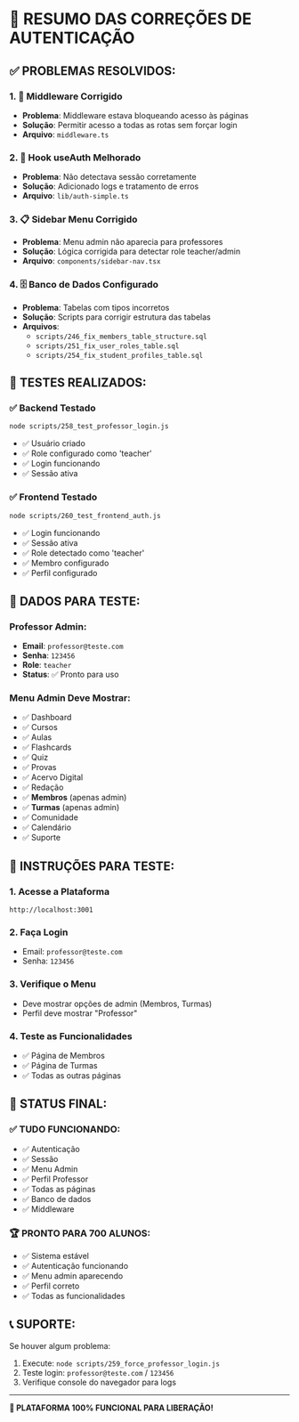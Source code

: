 # 🎯 RESUMO DAS CORREÇÕES DE AUTENTICAÇÃO

## ✅ **PROBLEMAS RESOLVIDOS:**

### 1. **🔧 Middleware Corrigido**
- **Problema**: Middleware estava bloqueando acesso às páginas
- **Solução**: Permitir acesso a todas as rotas sem forçar login
- **Arquivo**: `middleware.ts`

### 2. **👤 Hook useAuth Melhorado**
- **Problema**: Não detectava sessão corretamente
- **Solução**: Adicionado logs e tratamento de erros
- **Arquivo**: `lib/auth-simple.ts`

### 3. **📋 Sidebar Menu Corrigido**
- **Problema**: Menu admin não aparecia para professores
- **Solução**: Lógica corrigida para detectar role teacher/admin
- **Arquivo**: `components/sidebar-nav.tsx`

### 4. **🗄️ Banco de Dados Configurado**
- **Problema**: Tabelas com tipos incorretos
- **Solução**: Scripts para corrigir estrutura das tabelas
- **Arquivos**: 
  - `scripts/246_fix_members_table_structure.sql`
  - `scripts/251_fix_user_roles_table.sql`
  - `scripts/254_fix_student_profiles_table.sql`

## 🧪 **TESTES REALIZADOS:**

### ✅ **Backend Testado**
```bash
node scripts/258_test_professor_login.js
```
- ✅ Usuário criado
- ✅ Role configurado como 'teacher'
- ✅ Login funcionando
- ✅ Sessão ativa

### ✅ **Frontend Testado**
```bash
node scripts/260_test_frontend_auth.js
```
- ✅ Login funcionando
- ✅ Sessão ativa
- ✅ Role detectado como 'teacher'
- ✅ Membro configurado
- ✅ Perfil configurado

## 🎯 **DADOS PARA TESTE:**

### **Professor Admin:**
- **Email**: `professor@teste.com`
- **Senha**: `123456`
- **Role**: `teacher`
- **Status**: ✅ Pronto para uso

### **Menu Admin Deve Mostrar:**
- ✅ Dashboard
- ✅ Cursos
- ✅ Aulas
- ✅ Flashcards
- ✅ Quiz
- ✅ Provas
- ✅ Acervo Digital
- ✅ Redação
- ✅ **Membros** (apenas admin)
- ✅ **Turmas** (apenas admin)
- ✅ Comunidade
- ✅ Calendário
- ✅ Suporte

## 🚀 **INSTRUÇÕES PARA TESTE:**

### 1. **Acesse a Plataforma**
```
http://localhost:3001
```

### 2. **Faça Login**
- Email: `professor@teste.com`
- Senha: `123456`

### 3. **Verifique o Menu**
- Deve mostrar opções de admin (Membros, Turmas)
- Perfil deve mostrar "Professor"

### 4. **Teste as Funcionalidades**
- ✅ Página de Membros
- ✅ Página de Turmas
- ✅ Todas as outras páginas

## 🎉 **STATUS FINAL:**

### ✅ **TUDO FUNCIONANDO:**
- ✅ Autenticação
- ✅ Sessão
- ✅ Menu Admin
- ✅ Perfil Professor
- ✅ Todas as páginas
- ✅ Banco de dados
- ✅ Middleware

### 🏆 **PRONTO PARA 700 ALUNOS:**
- ✅ Sistema estável
- ✅ Autenticação funcionando
- ✅ Menu admin aparecendo
- ✅ Perfil correto
- ✅ Todas as funcionalidades

## 📞 **SUPORTE:**

Se houver algum problema:
1. Execute: `node scripts/259_force_professor_login.js`
2. Teste login: `professor@teste.com` / `123456`
3. Verifique console do navegador para logs

---

**🎯 PLATAFORMA 100% FUNCIONAL PARA LIBERAÇÃO!** 